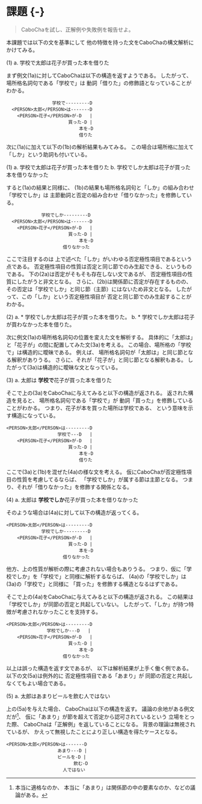 # 課題 {-}

> CaboChaを試し、正解例や失敗例を報告せよ。

本課題では以下の文を基準にして
他の特徴を持った文をCaboChaの構文解析にかけてみる。

(1) a.  学校で太郎は花子が買った本を借りた

まず例文(1a)に対してCaboChaは以下の構造を返すようである。
したがって、
場所格名詞句である「学校で」は
動詞「借りた」の修飾語となっていることがわかる。

```
                 学校で---------D
  <PERSON>太郎</PERSON>は-------D
    <PERSON>花子</PERSON>が-D   |
                       買った-D |
                           本を-D
                           借りた
```

次に(1a)に加えて以下の(1b)の解析結果もみてみる。
この場合は場所格に加えて「しか」という助詞も付いている。

(1) a.  学校で太郎は花子が買った本を借りた
    b.  学校でしか太郎は花子が買った本を借りなかった

すると(1a)の結果と同様に、
(1b)の結果も場所格名詞句と「しか」の組み合わせ「学校でしか」は
主節動詞と否定の組み合わせ「借りなかった」を修飾している。

```
             学校でしか---------D
  <PERSON>太郎</PERSON>は-------D
    <PERSON>花子</PERSON>が-D   |
                       買った-D |
                           本を-D
                     借りなかった
```

ここで注目するのは
上で述べた「しか」がいわゆる否定極性項目であるという点である。
否定極性項目の性質は否定と同じ節でのみ生起できる、というものである。
下の(2a)は否定がそもそも存在しない文であるが、
否定極性項目の性質にしたがうと非文となる。
さらに、(2b)は関係節に否定が存在するものの、
その否定は「学校でしか」と同じ節（主節）にはないため非文となる。
したがって、この「しか」という否定極性項目が
否定と同じ節でのみ生起することがわかる。

(2) a.  \* 学校でしか太郎は花子が買った本を借りた。
    b.  \* 学校でしか太郎は花子が買わなかった本を借りた。

次に例文(1a)の場所格名詞句の位置を変えた文を解析する。
具体的に「太郎は」と「花子が」の間に配置してみた文(3a)を考える。
この場合、場所格の「学校で」は構造的に曖昧である。
例えば、
場所格名詞句が「太郎は」と同じ節となる解釈がありうる。
さらに、それが「花子が」と同じ節となる解釈もある。
したがって(3a)は構造的に曖昧な文となっている。

(3) a.  太郎は **学校で**花子が買った本を借りた

そこで上の(3a)をCaboChaに与えてみると以下の構造が返される。
返された構造を見ると、
場所格名詞句である「学校で」が
動詞「買った」を修飾していることがわかる。
つまり、花子が本を買った場所は学校である、
という意味を示す構造になっている。

```
<PERSON>太郎</PERSON>は---------D
                   学校で---D   |
    <PERSON>花子</PERSON>が-D   |
                       買った-D |
                           本を-D
                           借りた
```

ここで(3a)と(1b)を混ぜた(4a)の様な文を考える。
仮にCaboChaが否定極性項目の性質を考慮してるならば、
「学校でしか」が属する節は主節となる。
つまり、それが「借りなかった」を修飾する関係となる。

(4) a.  太郎は **学校でしか**花子が買った本を借りなかった

そのような場合は(4a)に対して以下の構造が返ってくる。

```
<PERSON>太郎</PERSON>は---------D
             学校でしか---------D
    <PERSON>花子</PERSON>が-D   |
                       買った-D |
                           本を-D
                     借りなかった
```

他方、上の性質が解析の際に考慮されない場合もありうる。
つまり、仮に「学校でしか」を「学校で」と同様に解析するならば、
(4a)の「学校でしか」は(3a)の「学校で」と同様に
「買った」を修飾する構造となるはずである。

そこで上の(4a)をCaboChaに与えてみると以下の構造が返される。
この結果は「学校でしか」が同節の否定と共起していない。
したがって、「しか」が持つ特徴が考慮されなかったことを支持する。

```
<PERSON>太郎</PERSON>は---------D
               学校でしか---D   |
    <PERSON>花子</PERSON>が-D   |
                       買った-D |
                           本を-D
                     借りなかった
```

以上は誤った構造を返す文であるが、
以下は解析結果が上手く働く例である。
以下の文(5a)は例外的に
否定極性項目である「あまり」が
同節の否定と共起しなくてもよい場合である。

(5) a.  太郎はあまりビールを飲む人ではない

上の(5a)を与えた場合、
CaboChaは以下の構造を返す。
議論の余地がある例文だが[^amari]、
仮に「あまり」が節を超えて否定から認可されているという
立場をとった際、
CaboChaは「正解例」を返していることになる。
背景の理論は無視されているが、
かえって無視したことにより正しい構造を得たケースとなる。

[^amari]:本当に適格なのか、
本当に「あまり」は関係節の中の要素なのか、などの議論がある。

```
<PERSON>太郎</PERSON>は-------D
                   あまり---D |
                   ビールを-D |
                         飲む-D
                     人ではない
```

